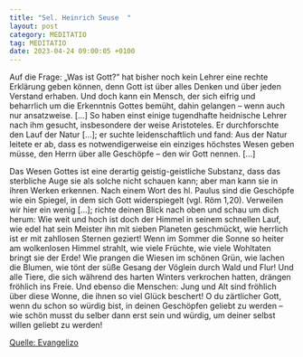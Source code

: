 ```yaml
---
title: "Sel. Heinrich Seuse  "
layout: post
category: MEDITATIO
tag: MEDITATIO
date: 2023-04-24 09:00:05 +0100
---
```

Auf die Frage: „Was ist Gott?“ hat bisher noch kein Lehrer eine rechte Erklärung geben können, denn Gott ist über alles Denken und über jeden Verstand erhaben. Und doch kann ein Mensch, der sich eifrig und beharrlich um die Erkenntnis Gottes bemüht, dahin gelangen – wenn auch nur ansatzweise.<!--more--> […] So haben einst einige tugendhafte heidnische Lehrer nach ihm gesucht, insbesondere der weise Aristoteles. Er durchforschte den Lauf der Natur […]; er suchte leidenschaftlich und fand: Aus der Natur leitete er ab, dass es notwendigerweise ein einziges höchstes Wesen geben müsse, den Herrn über alle Geschöpfe – den wir Gott nennen. […]

Das Wesen Gottes ist eine derartig geistig-geistliche Substanz, dass das sterbliche Auge sie als solche nicht schauen kann; aber man kann sie in ihren Werken erkennen. Nach einem Wort des hl. Paulus sind die Geschöpfe wie ein Spiegel, in dem sich Gott widerspiegelt (vgl. Röm 1,20). Verweilen wir hier ein wenig […]; richte deinen Blick nach oben und schau um dich herum: Wie weit und hoch ist doch der Himmel in seinem schnellen Lauf, wie edel hat sein Meister ihn mit sieben Planeten geschmückt, wie herrlich ist er mit zahllosen Sternen geziert! Wenn im Sommer die Sonne so heiter am wolkenlosen Himmel strahlt, wie viele Früchte, wie viele Wohltaten bringt sie der Erde! Wie prangen die Wiesen im schönen Grün, wie lachen die Blumen, wie tönt der süße Gesang der Vöglein durch Wald und Flur! Und alle Tiere, die sich während des harten Winters verkrochen hatten, drängen fröhlich ins Freie. Und ebenso die Menschen: Jung und Alt sind fröhlich über diese Wonne, die ihnen so viel Glück beschert! O du zärtlicher Gott, wenn du schon so würdig bist, in deinen Geschöpfen geliebt zu werden – wie schön musst du selber dann erst sein und würdig, um deiner selbst willen geliebt zu werden!



[Quelle: Evangelizo](https://evangeliumtagfuertag.org/DE/gospel)